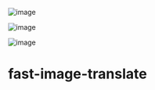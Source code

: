 ![image](https://user-images.githubusercontent.com/70776479/229385339-9cbf22a0-a31c-461d-8a4c-855dab5a850f.png)

![image](https://user-images.githubusercontent.com/70776479/229385367-a32b6111-ab62-4533-9a19-adf61885bb6e.png)

![image](https://user-images.githubusercontent.com/70776479/229385221-4d6465f2-e2c2-4543-8c26-e734f5ccac71.png)

# fast-image-translate

